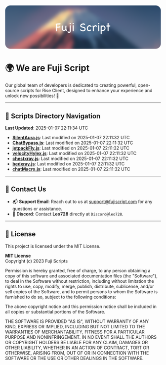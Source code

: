 ![Banner](.github/b.webp)

# 🌍 **We are Fuji Script**

Our global team of developers is dedicated to creating powerful, open-source scripts for Rise Client, designed to enhance your experience and unlock new possibilities! 🌟

---
<!-- SCRIPTS_NAVIGATION_START -->
## 📂 **Scripts Directory Navigation**

**Last Updated**: 2025-01-07 22:11:34 UTC

- **[SilentAura.js](scripts/SilentAura.js)**: Last modified on 2025-01-07 22:11:32 UTC
- **[ChatBypass.js](scripts/ChatBypass.js)**: Last modified on 2025-01-07 22:11:32 UTC
- **[jetpackFly.js](scripts/jetpackFly.js)**: Last modified on 2025-01-07 22:11:32 UTC
- **[velocityHylex.js](scripts/velocityHylex.js)**: Last modified on 2025-01-07 22:11:32 UTC
- **[chestxray.js](scripts/chestxray.js)**: Last modified on 2025-01-07 22:11:32 UTC
- **[bedxray.js](scripts/bedxray.js)**: Last modified on 2025-01-07 22:11:32 UTC
- **[chatMacro.js](scripts/chatMacro.js)**: Last modified on 2025-01-07 22:11:32 UTC

<!-- SCRIPTS_NAVIGATION_END -->

---

## 💬 **Contact Us**  
- 📬 **Support Email**: Reach out to us at [support@fujiscript.com](mailto:support@fujiscript.com) for any questions or assistance.  
- 💬 **Discord**: Contact **Leo728** directly at `Discord@leo728`.

---

## 📜 **License**

This project is licensed under the MIT License.  

**MIT License**  
Copyright (c) 2023 Fuji Scripts  

Permission is hereby granted, free of charge, to any person obtaining a copy of this software and associated documentation files (the "Software"), to deal in the Software without restriction, including without limitation the rights to use, copy, modify, merge, publish, distribute, sublicense, and/or sell copies of the Software, and to permit persons to whom the Software is furnished to do so, subject to the following conditions:  

The above copyright notice and this permission notice shall be included in all copies or substantial portions of the Software.  

THE SOFTWARE IS PROVIDED "AS IS", WITHOUT WARRANTY OF ANY KIND, EXPRESS OR IMPLIED, INCLUDING BUT NOT LIMITED TO THE WARRANTIES OF MERCHANTABILITY, FITNESS FOR A PARTICULAR PURPOSE AND NONINFRINGEMENT. IN NO EVENT SHALL THE AUTHORS OR COPYRIGHT HOLDERS BE LIABLE FOR ANY CLAIM, DAMAGES OR OTHER LIABILITY, WHETHER IN AN ACTION OF CONTRACT, TORT OR OTHERWISE, ARISING FROM, OUT OF OR IN CONNECTION WITH THE SOFTWARE OR THE USE OR OTHER DEALINGS IN THE SOFTWARE.  
